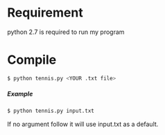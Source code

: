 # Requirement
python 2.7 is required to run my program
# Compile
```bash
$ python tennis.py <YOUR .txt file>
```
##### Example
```bash
$ python tennis.py input.txt
```

If no argument follow it will use input.txt as a default.

